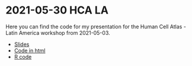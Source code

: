 # 2021-05-30 HCA LA

Here you can find the code for my presentation for the Human Cell Atlas - Latin America workshop from 2021-05-03.

* [Slides](https://docs.google.com/presentation/d/1CgBtdoE5GAhbqAaGzxR5HEkUTbXNZsKEfym90996vWQ/edit?usp=sharing)
* [Code in html](https://lcolladotor.github.io/HCA_LA_2021)
* [R code](https://github.com/lcolladotor/HCA_LA_2021/blob/master/2021-05-03_code_HCA_LA.R)
